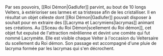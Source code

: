 Par ses pouvoirs,  [[Roi Démon|Gadlufer]] parvint, au bout de 10 longs Velters, à extérioriser ses larmes et sa tristesse afin de les cristalliser. Il en résultat un objet céleste dont [[Roi Démon|Gadlufer]] pouvait disposer à souhait pour en extraire des [[Lacryma et Lacrymiens|lacrymas]] animant ses créations. Au [[Sceau du Roi Démon|scellement du Roi démon]], cet objet fut expulsé de l'attraction mērēlienne et devint une comète qui fut nommé Lacrymète. Elle est visible chaque Velter à l'occasion du Veltersaire du scellement du Roi démon. Son passage est accompagné d'une pluie de lacryma formée par les lacrymas qui s'en décrochent. 
